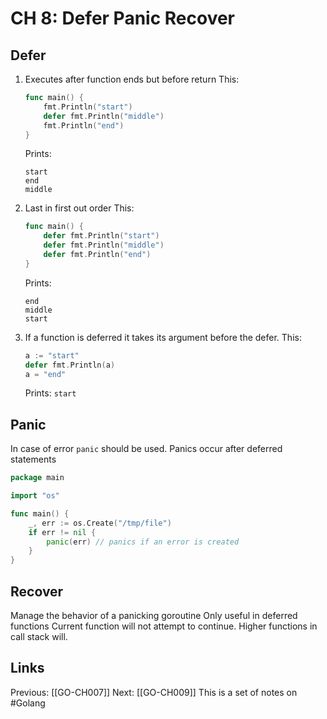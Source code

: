 # CH 8: Defer Panic Recover 

## Defer
1. Executes after function ends but before return
	This:
	```go
	func main() {
		fmt.Println("start")
		defer fmt.Println("middle")
		fmt.Println("end")
	}
	```
	Prints:
	```
	start
	end
	middle
	```
2. Last in first out order
	This:
	```go
	func main() {
		defer fmt.Println("start")
		defer fmt.Println("middle")
		defer fmt.Println("end")
	}
	```
	Prints:
	```
	end
	middle
	start
	```
3. If a function is deferred it takes its argument before the defer.
	This:
	 ```go
	 a := "start"
	 defer fmt.Println(a)
	 a = "end"
	 ```
	Prints: ```start```

## Panic
In case of error ```panic``` should be used.
Panics occur after deferred statements
```go
package main

import "os"

func main() {
    _, err := os.Create("/tmp/file")
    if err != nil {
        panic(err) // panics if an error is created
    }
}
```
## Recover
Manage the behavior of a panicking goroutine
Only useful in deferred functions
Current function will not attempt to continue.
Higher functions in call stack will.

## Links
Previous: [[GO-CH007]]
Next: [[GO-CH009]]
This is a set of notes on #Golang